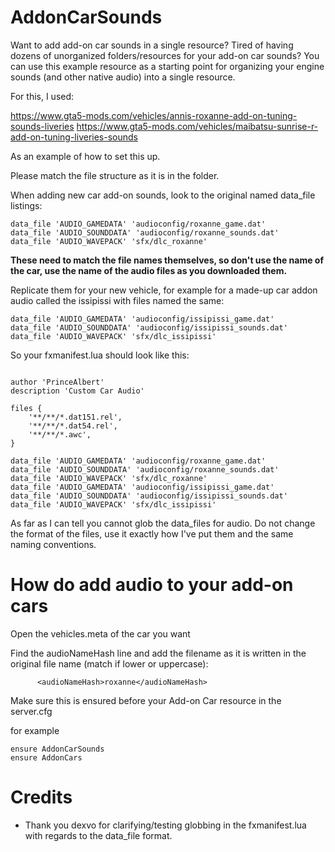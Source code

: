 # AddonCarSounds

Want to add add-on car sounds in a single resource? Tired of having dozens of unorganized folders/resources for your add-on car sounds? You can use this example resource as a starting point for organizing your engine sounds (and other native audio) into a single resource.

For this, I used:

https://www.gta5-mods.com/vehicles/annis-roxanne-add-on-tuning-sounds-liveries
https://www.gta5-mods.com/vehicles/maibatsu-sunrise-r-add-on-tuning-liveries-sounds

As an example of how to set this up.

Please match the file structure as it is in the folder.

When adding new car add-on sounds, look to the original named data_file listings:

```
data_file 'AUDIO_GAMEDATA' 'audioconfig/roxanne_game.dat'
data_file 'AUDIO_SOUNDDATA' 'audioconfig/roxanne_sounds.dat'
data_file 'AUDIO_WAVEPACK' 'sfx/dlc_roxanne'
```

**These need to match the file names themselves, so don't use the name of the car, use the name of the audio files as you downloaded them.**

Replicate them for your new vehicle, for example for a made-up car addon audio called the issipissi with files named the same:

```
data_file 'AUDIO_GAMEDATA' 'audioconfig/issipissi_game.dat'
data_file 'AUDIO_SOUNDDATA' 'audioconfig/issipissi_sounds.dat'
data_file 'AUDIO_WAVEPACK' 'sfx/dlc_issipissi'
```

So your fxmanifest.lua should look like this:

```

author 'PrinceAlbert'
description 'Custom Car Audio'

files {
    '**/**/*.dat151.rel',
    '**/**/*.dat54.rel',
    '**/**/*.awc',
}

data_file 'AUDIO_GAMEDATA' 'audioconfig/roxanne_game.dat'
data_file 'AUDIO_SOUNDDATA' 'audioconfig/roxanne_sounds.dat'
data_file 'AUDIO_WAVEPACK' 'sfx/dlc_roxanne'
data_file 'AUDIO_GAMEDATA' 'audioconfig/issipissi_game.dat'
data_file 'AUDIO_SOUNDDATA' 'audioconfig/issipissi_sounds.dat'
data_file 'AUDIO_WAVEPACK' 'sfx/dlc_issipissi'
```

As far as I can tell you cannot glob the data_files for audio. Do not change the format of the files, use it exactly how I've put them and the same naming conventions.

# How do add audio to your add-on cars

Open the vehicles.meta of the car you want

Find the audioNameHash line and add the filename as it is written in the original file name (match if lower or uppercase):
```
      <audioNameHash>roxanne</audioNameHash>
```

Make sure this is ensured before your Add-on Car resource in the server.cfg

for example

```
ensure AddonCarSounds
ensure AddonCars
```

# Credits

- Thank you dexvo for clarifying/testing globbing in the fxmanifest.lua with regards to the data_file format.
